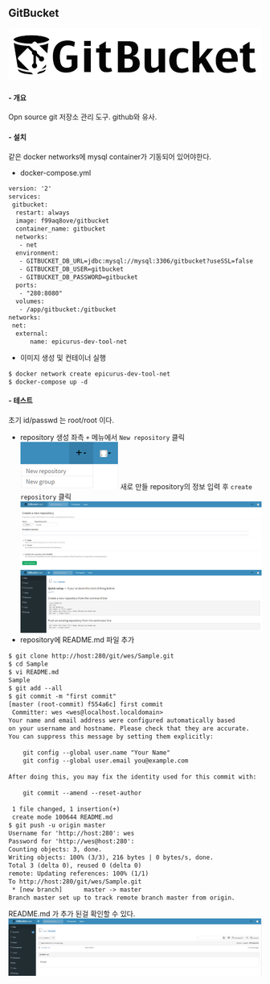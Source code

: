 GitBucket
------
![gitbucket logo](image/gitbucket_logo.png)
#### - 개요
Opn source git 저장소 관리 도구. github와 유사.

#### - 설치
같은 docker networks에 mysql container가 기동되어 있어야한다.
  - docker-compose.yml
  ```
  version: '2'
  services:
   gitbucket:
    restart: always
    image: f99aq8ove/gitbucket
    container_name: gitbucket
    networks:
     - net
    environment:
     - GITBUCKET_DB_URL=jdbc:mysql://mysql:3306/gitbucket?useSSL=false
     - GITBUCKET_DB_USER=gitbucket
     - GITBUCKET_DB_PASSWORD=gitbucket
    ports:
     - "280:8080"
    volumes:
     - /app/gitbucket:/gitbucket
  networks:
   net:
    external:
        name: epicurus-dev-tool-net
  ```
  - 이미지 생성 및 컨테이너 실행
  ```
  $ docker network create epicurus-dev-tool-net
  $ docker-compose up -d
  ```

#### - 테스트
초기 id/passwd 는 root/root 이다.
  - repository 생성
좌측 `+` 메뉴에서 `New repository` 클릭  
![New Repo](image/new_repo1.PNG)
새로 만들 repository의 정보 입력 후 `create repository` 클릭
![New Repo](image/new_repo2.PNG)
![New Repo](image/new_repo3.PNG)
  - repository에 README.md 파일 추가
  ```
  $ git clone http://host:280/git/wes/Sample.git
  $ cd Sample
  $ vi README.md
  Sample
  $ git add --all
  $ git commit -m "first commit"
  [master (root-commit) f554a6c] first commit
   Committer: wes <wes@localhost.localdomain>
  Your name and email address were configured automatically based
  on your username and hostname. Please check that they are accurate.
  You can suppress this message by setting them explicitly:

      git config --global user.name "Your Name"
      git config --global user.email you@example.com

  After doing this, you may fix the identity used for this commit with:

      git commit --amend --reset-author

   1 file changed, 1 insertion(+)
   create mode 100644 README.md
  $ git push -u origin master
  Username for 'http://host:280': wes
  Password for 'http://wes@host:280':
  Counting objects: 3, done.
  Writing objects: 100% (3/3), 216 bytes | 0 bytes/s, done.
  Total 3 (delta 0), reused 0 (delta 0)
  remote: Updating references: 100% (1/1)
  To http://host:280/git/wes/Sample.git
   * [new branch]      master -> master
  Branch master set up to track remote branch master from origin.
  ```
  README.md 가 추가 된걸 확인할 수 있다.
  ![New Repo](image/new_repo4.PNG)
